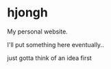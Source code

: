 # hjongh 
My personal website.

I'll put something here eventually.. 

just gotta think of an idea first